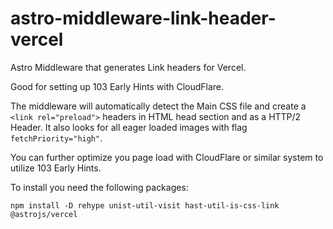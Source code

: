 # astro-middleware-link-header-vercel
Astro Middleware that generates Link headers for Vercel. 

Good for setting up 103 Early Hints with CloudFlare.

The middleware will automatically detect the Main CSS file and create a `<link rel="preload">` headers in HTML head section and as a HTTP/2 Header.
It also looks for all eager loaded images with flag `fetchPriority="high"`.

You can further optimize you page load with CloudFlare or similar system to utilize 103 Early Hints.

To install you need the following packages:
```
npm install -D rehype unist-util-visit hast-util-is-css-link @astrojs/vercel
```
